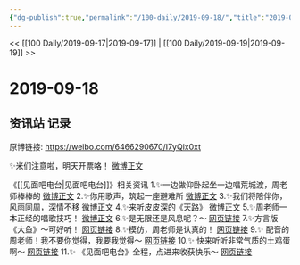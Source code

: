 ```yaml
---
{"dg-publish":true,"permalink":"/100-daily/2019-09-18/","title":"2019-09-18"}
---
```



<< [[100 Daily/2019-09-17\|2019-09-17]] | [[100 Daily/2019-09-19\|2019-09-19]] >>

# 2019-09-18

## 资讯站 记录

原博链接: https://weibo.com/6466290670/I7yQix0xt

✨米们注意啦，明天开票咯！
[微博正文](https://weibo.com/detail/4417895687613776)

《[[见面吧电台\|见面吧电台]]》相关资讯
1.✨一边做仰卧起坐一边唱荒城渡，周老师棒棒的
[微博正文](https://weibo.com/detail/4417956962504646)
2.✨你用歌声，筑起一座避难所
[微博正文](https://weibo.com/detail/4417508917949057)
3.✨我们将陪伴你，风雨同周，深情不移
[微博正文](https://weibo.com/detail/4417965497474082)
4.✨来听皮皮深的《天路》
[微博正文](https://weibo.com/detail/4417969758675694)
5.✨周老师一本正经的唱歌技巧！
[微博正文](https://weibo.com/detail/4417971928102913)
6.✨是无限还是风息呢？～
[网页链接](https://t.cn/AiEDJ13D)
7.✨方言版《大鱼》～可好听！
[网页链接](https://t.cn/AiEDJ131)
8.✨模仿，周老师是认真的！
[网页链接](https://t.cn/AiEDJ13F)
9.✨ 配音的周老师！我不要你觉得，我要我觉得～
[网页链接](https://t.cn/AiEDJ11h)
10.✨ 快来听听非常气质的土鸡蛋啊～
[网页链接](https://t.cn/AiEDJ13g)
11.✨ 《见面吧电台》全程，点进来收获快乐～
[网页链接](https://t.cn/AiEDKrYX)
